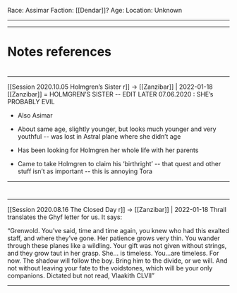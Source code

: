 Race: Assimar
Faction: [[Dendar]]?
Age:
Location: Unknown



---
---
# Notes references

#
---

[[Session 2020.10.05 Holmgren’s Sister r]] -> [[Zanzibar]] | 2022-01-18
[[Zanzibar]] = HOLMGREN’S SISTER -- EDIT LATER 07.06.2020 : SHE’s PROBABLY EVIL

-   Also Asimar
    
-   About same age, slightly younger, but looks much younger and very youthful -- was lost in Astral plane where she didn’t age
    
-   Has been looking for Holmgren her whole life with her parents
    
-   Came to take Holmgren to claim his ‘birthright’ -- that quest and other stuff isn’t as important -- this is annoying Tora

---


#
---

[[Session 2020.08.16 The Closed Day r]] -> [[Zanzibar]] | 2022-01-18
Thrall translates the Ghyf letter for us. It says:

“Grenwold. You’ve said, time and time again, you knew who had this exalted staff, and where they’ve gone. Her patience grows very thin. You wander through these planes like a wildling. Your gift was not given without strings, and they grow taut in her grasp. She... is timeless. You...are timeless. For now. The shadow will follow the boy. Bring him to the divide, or we will. And not without leaving your fate to the voidstones, which will be your only companions. Dictated but not read, Vlaakith CLVII”

---
